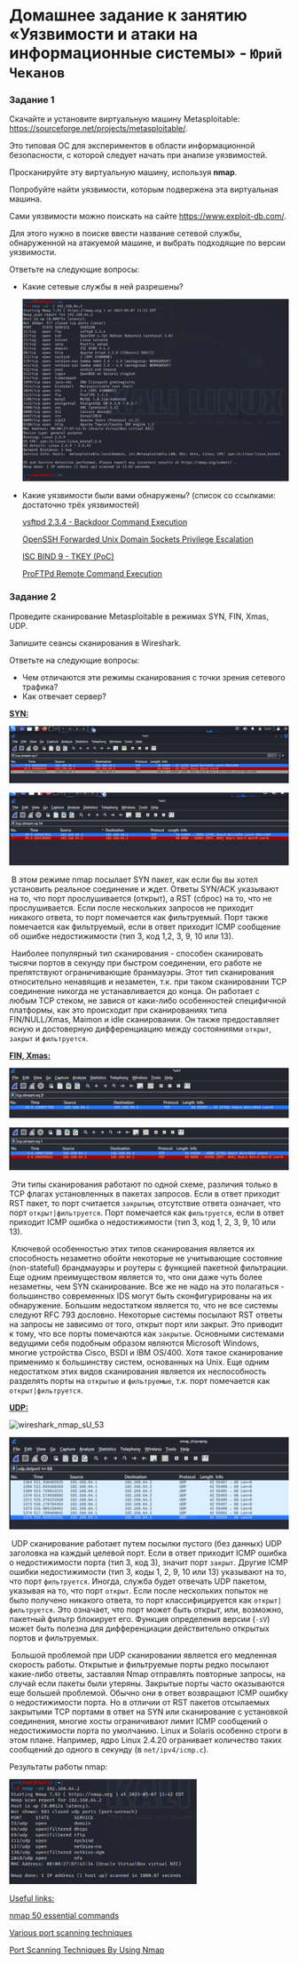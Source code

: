 # Домашнее задание к занятию «Уязвимости и атаки на информационные системы» - `Юрий Чеканов`

### Задание 1

Скачайте и установите виртуальную машину Metasploitable: https://sourceforge.net/projects/metasploitable/.

Это типовая ОС для экспериментов в области информационной безопасности, с которой следует начать при анализе уязвимостей.

Просканируйте эту виртуальную машину, используя **nmap**.

Попробуйте найти уязвимости, которым подвержена эта виртуальная машина.

Сами уязвимости можно поискать на сайте https://www.exploit-db.com/.

Для этого нужно в поиске ввести название сетевой службы, обнаруженной на атакуемой машине, и выбрать подходящие по версии уязвимости.

Ответьте на следующие вопросы:

- Какие сетевые службы в ней разрешены?

  <img src="pics/1301/nmap_test.png" alt="nmap_test" style="zoom:50%;" />

- Какие уязвимости были вами обнаружены? (список со ссылками: достаточно трёх уязвимостей)

  [vsftpd 2.3.4 - Backdoor Command Execution](https://www.exploit-db.com/exploits/17491)

  [OpenSSH Forwarded Unix Domain Sockets Privilege Escalation](https://www.exploit-db.com/exploits/40962)

  [ISC BIND 9 - TKEY (PoC)](https://www.exploit-db.com/exploits/37721)

  [ProFTPd  Remote Command Execution](https://www.exploit-db.com/exploits/15449)

### Задание 2

Проведите сканирование Metasploitable в режимах SYN, FIN, Xmas, UDP.

Запишите сеансы сканирования в Wireshark.

Ответьте на следующие вопросы:

- Чем отличаются эти режимы сканирования с точки зрения сетевого трафика?
- Как отвечает сервер?

<u>**SYN:**</u>

![wireshark_nmap_sS_23](pics/1301/wireshark_nmap_sS_23.png)

![wireshark_nmap_sS_8888](pics/1301/wireshark_nmap_sS_8888.png)

​	В этом режиме nmap посылает SYN пакет, как если бы вы хотел установить реальное соединение и ждет. Ответы SYN/ACK указывают на то, что порт прослушивается (открыт), а RST (сброс) на то, что не прослушивается. Если после нескольких запросов не приходит никакого ответа, то порт помечается как фильтруемый. Порт также помечается как фильтруемый, если в ответ приходит ICMP сообщение об ошибке недостижимости (тип 3, код 1,2, 3, 9, 10 или 13).

​	Наиболее популярный тип сканирования - способен сканировать тысячи портов в секунду при быстром соединении, его работе не препятствуют ограничивающие бранмауэры. Этот тип сканирования относительно ненавящив и незаметен, т.к. при таком сканировании TCP соединение никогда не устанавливается до конца. Он работает с любым TCP стеком, не завися от каки-либо особенностей специфичной платформы, как это происходит при сканированиях типа FIN/NULL/Xmas, Maimon и idle сканировании. Он также предоставляет ясную и достоверную дифференциацию между состояниями `открыт`, `закрыт` и `фильтруется`.

<u>**FIN, Xmas:**</u>

![wireshark_nmap_sF_22](pics/1301/wireshark_nmap_sF_22.png)

![iwreshark_nmap_sF_8888](pics/1301/iwreshark_nmap_sF_8888.png)

​	Эти типы сканирования работают по одной схеме, различия только в TCP флагах установленных в пакетах запросов. Если в ответ приходит RST пакет, то порт считается `закрытым`, отсутствие ответа означает, что порт `открыт|фильтруется`. Порт помечается как `фильтруется`, если в ответ приходит ICMP ошибка о недостижимости (тип 3, код 1, 2, 3, 9, 10 или 13).

​	Ключевой особенностью этих типов сканирования является их способность незаметно обойти некоторые не учитывающие состояние (non-stateful) брандмауэры и роутеры с функцией пакетной фильтрации. Еще одним преимуществом является то, что они даже чуть более незаметны, чем SYN сканирование. Все же не надо на это полагаться - большинство современных IDS могут быть сконфигурированы на их обнаружение. Большим недостатком является то, что не все системы следуют RFC 793 дословно. Некоторые системы посылают RST ответы на запросы не зависимо от того, открыт порт или закрыт. Это приводит к тому, что все порты помечаются как `закрытые`. Основными системами ведущими себя подобным образом являются Microsoft Windows, многие устройства Cisco, BSDI и IBM OS/400. Хотя такое сканирование применимо к большинству систем, основанных на Unix. Еще одним недостатком этих видов сканирования является их неспособность разделять порты на `открытые` и `фильтруемые`, т.к. порт помечается как `открыт|фильтруется`.

**<u>UDP:</u>**

![wireshark_nmap_sU_53](C:\Users\canov\Documents\GitHub\HomeWorks\pics\1301\wireshark_nmap_sU_53.png)

![wireshark_nmap_sU_68](pics/1301/wireshark_nmap_sU_68.png)

​	UDP сканирование работает путем посылки пустого (без данных) UDP заголовка на каждый целевой порт. Если в ответ приходит ICMP ошибка о недостижимости порта (тип 3, код 3), значит порт `закрыт`. Другие ICMP ошибки недостижимости (тип 3, коды 1, 2, 9, 10 или 13) указывают на то, что порт `фильтруется`. Иногда, служба будет отвечать UDP пакетом, указывая на то, что порт `открыт`. Если после нескольких попыток не было получено никакого ответа, то порт классифицируется как `открыт|фильтруется`. Это означает, что порт может быть открыт, или, возможно, пакетный фильтр блокирует его. Функция определения версии (`-sV`) может быть полезна для дифференциации действительно открытых портов и фильтруемых.

​	Большой проблемой при UDP сканировании является его медленная скорость работы. Открытые и фильтруемые порты редко посылают какие-либо ответы, заставляя Nmap отправлять повторные запросы, на случай если пакеты были утеряны. Закрытые порты часто оказываются еще большей проблемой. Обычно они в ответ возвращают ICMP ошибку о недостижимости порта. Но в отличии от RST пакетов отсылаемых закрытыми TCP портами в ответ на SYN или сканирование с установкой соединения, многие хосты ограничивают лимит ICMP сообщений о недостижимости порта по умолчанию. Linux и Solaris особенно строги в этом плане. Например, ядро Linux 2.4.20 огранивает количество таких сообщений до одного в секунду (в `net/ipv4/icmp.c`).

Результаты работы nmap:

<img src="pics/1301/nmap_sU.png" alt="nmap_sU" style="zoom: 33%;" />

<u>Useful links:</u>

[nmap 50 essential commands](https://ciksiti.com/ru/chapters/5561-50-essential-nmap-commands-for-system-admins)

[Various port scanning techniques](https://nmap.org/man/ru/man-port-scanning-techniques.html)

[Port Scanning Techniques By Using Nmap](https://www.geeksforgeeks.org/port-scanning-techniques-by-using-nmap/)